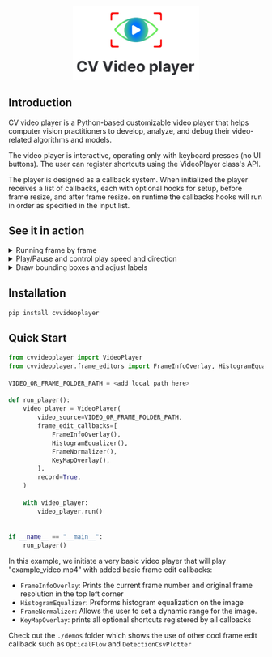 <div align="center"><img src="assets/logo.jpeg" width="250"></div>

## Introduction
CV video player is a Python-based customizable video player that helps computer vision practitioners
to develop, analyze, and debug their video-related algorithms and models.

The video player is interactive, operating only with keyboard presses (no UI buttons). The user can register 
shortcuts using the VideoPlayer class's API.

The player is designed as a callback system. When initialized the player receives a 
list of callbacks, each with optional hooks for setup, before frame resize, and after frame resize.
on runtime the callbacks hooks will run in order as specified in the input list.


## See it in action
<details>
<summary>Running frame by frame</summary>
    
![frame_by_frame](https://github.com/danieltomer1/CVVideoPlayer/assets/163285251/7db8cb8c-0075-416c-9901-aa2f4bb49080)
</details>

<details>
<summary>Play/Pause and control play speed and direction</summary>
    
![playpause](https://github.com/danieltomer1/CVVideoPlayer/assets/163285251/fcf38b37-ec9c-4250-8c2f-6f123154c1e4)
</details>

<details>
<summary>Draw bounding boxes and adjust labels</summary>
    
![bboxes](https://github.com/danieltomer1/CVVideoPlayer/assets/163285251/0a6e07de-a015-48b4-b510-2c203e0d69f4)
</details>

## Installation
`pip install cvvideoplayer`

## Quick Start


```python
from cvvideoplayer import VideoPlayer
from cvvideoplayer.frame_editors import FrameInfoOverlay, HistogramEqualizer, FrameNormalizer, KeyMapOverlay

VIDEO_OR_FRAME_FOLDER_PATH = <add local path here>

def run_player():
    video_player = VideoPlayer(
        video_source=VIDEO_OR_FRAME_FOLDER_PATH,
        frame_edit_callbacks=[
            FrameInfoOverlay(),
            HistogramEqualizer(),
            FrameNormalizer(),
            KeyMapOverlay(),
        ],
        record=True,
    )

    with video_player:
        video_player.run()


if __name__ == "__main__":
    run_player()
``` 

In this example, we initiate a very basic video player that will play "example_video.mp4" with added basic
frame edit callbacks:
- `FrameInfoOverlay`: Prints the current frame number and original frame resolution in the top left corner
- `HistogramEqualizer`: Preforms histogram equalization on the image
- `FrameNormalizer`: Allows the user to set a dynamic range for the image.
- `KeyMapOverlay`: prints all optional shortcuts registered by all callbacks

Check out the `./demos` folder which shows the use of other cool frame edit callback
such as `OpticalFlow` and `DetectionCsvPlotter`
